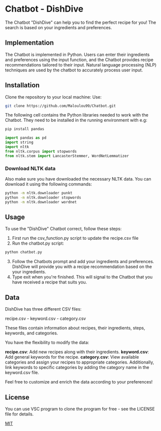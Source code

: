 # Chatbot - DishDive
The Chatbot "DishDive" can help you to find the perfect recipe for you!
The search is based on your ingredients and preferences. 

## Implementation
The Chatbot is implemented in Python. Users can enter their ingredients and preferences using the input function, and the Chatbot provides recipe recommendations tailored to their input. 
Natural language processing (NLP) techniques are used by the chatbot to accurately process user input.

## Installation
Clone the repository to your local machine:
Use: 
```bash
git clone https://github.com/Maloulou99/Chatbot.git
```

The following cell contains the Python libraries needed to work with the Chatbot. They need to be installed in the running environment with e.g:

```bash
pip install pandas
```

```python
import pandas as pd
import string
import nltk
from nltk.corpus import stopwords
from nltk.stem import LancasterStemmer, WordNetLemmatizer
```

### Download NLTK data
Also make sure you have downloaded the necessary NLTK data. You can download it using the following commands:

```bash
python -m nltk.downloader punkt
python -m nltk.downloader stopwords
python -m nltk.downloader wordnet
```

## Usage 
To use the "DishDive" Chatbot correct, follow these steps:
1. First run the csv_function.py script to update the recipe.csv file
2. Run the chatbot.py script:
```bash
python chatbot.py
```
3. Follow the Chatbots prompt and add your ingredients and preferences. DishDive will provide you with a recipe recommendation based on the your ingredients. 
4. Type exit when you're finished. This will signal to the Chatbot that you have received a recipe that suits you.

## Data
DishDive has three different CSV files:

recipe.csv - keyword.csv - category.csv

These files contain information about recipes, their ingredients, steps, keywords, and categories.

You have the flexibility to modify the data:

**recipe.csv**: Add new recipes along with their ingredients.
**keyword.csv**: Add general keywords for the recipe.
**category.csv**: View available categories and assign your recipes to appropriate categories. Additionally, link keywords to specific categories by adding the category name in the keyword.csv file.

Feel free to customize and enrich the data according to your preferences!

## License
You can use VSC program to clone the program for free - see the LICENSE file for details.

[MIT](https://choosealicense.com/licenses/mit/)
